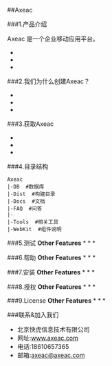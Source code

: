 ##Axeac

###1.产品介绍 

Axeac 是一个企业移动应用平台。

* 
* 
*  

###2.我们为什么创建Axeac？

* 
* 
* 

###3.获取Axeac 

* 
* 
*  


###4.目录结构
```
Axeac
|-DB  #数据库
|-Dist  #构建目录
|-Docs  #文档
|-FAQ  #问答
|-
|-Tools  #相关工具
|-WebKit  #组件说明
```
  
###5.测试 
**Other Features**
* 
* 
* 


###6.帮助 
**Other Features**
* 
* 
*  

###7.安装
**Other Features**
* 
* 
*  

###8.授权 
**Other Features**
* 
* 
*  

###9.License 
**Other Features**
* 
* 
*  

###联系&加入我们

* 北京快虎信息技术有限公司
* 网址:www.axeac.com
* 电话:18610657365
* 邮箱:axeac@axeac.com  
